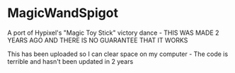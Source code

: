 # MagicWandSpigot
A port of Hypixel's "Magic Toy Stick" victory dance - THIS WAS MADE 2 YEARS AGO AND THERE IS NO GUARANTEE THAT IT WORKS

This has been uploaded so I can clear space on my computer - The code is terrible and hasn't been updated in 2 years
